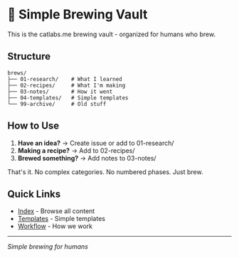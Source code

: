 # 🍺 Simple Brewing Vault

This is the catlabs.me brewing vault - organized for humans who brew.

## Structure

```
brews/
├── 01-research/    # What I learned
├── 02-recipes/     # What I'm making
├── 03-notes/       # How it went
├── 04-templates/   # Simple templates
└── 99-archive/     # Old stuff
```

## How to Use

1. **Have an idea?** → Create issue or add to 01-research/
2. **Making a recipe?** → Add to 02-recipes/
3. **Brewed something?** → Add notes to 03-notes/

That's it. No complex categories. No numbered phases. Just brew.

## Quick Links

- [Index](./index.md) - Browse all content
- [Templates](./04-templates/) - Simple templates
- [Workflow](../SIMPLE-BREWING.md) - How we work

---
*Simple brewing for humans*